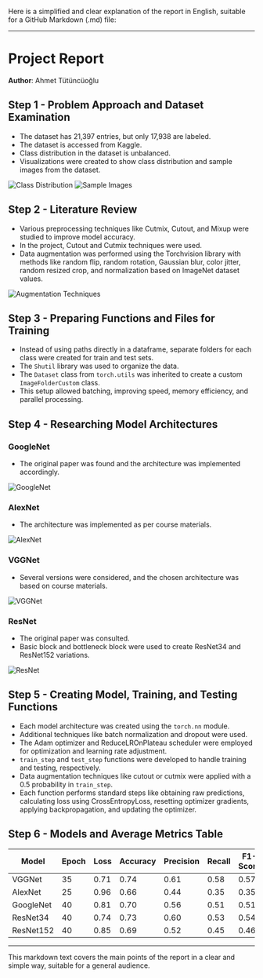 Here is a simplified and clear explanation of the report in English, suitable for a GitHub Markdown (.md) file:

---

# Project Report

**Author**: Ahmet Tütüncüoğlu  


## Step 1 - Problem Approach and Dataset Examination

- The dataset has 21,397 entries, but only 17,938 are labeled.
- The dataset is accessed from Kaggle.
- Class distribution in the dataset is unbalanced.
- Visualizations were created to show class distribution and sample images from the dataset.

![Class Distribution](path_to_image1)
![Sample Images](path_to_image2)

## Step 2 - Literature Review

- Various preprocessing techniques like Cutmix, Cutout, and Mixup were studied to improve model accuracy.
- In the project, Cutout and Cutmix techniques were used.
- Data augmentation was performed using the Torchvision library with methods like random flip, random rotation, Gaussian blur, color jitter, random resized crop, and normalization based on ImageNet dataset values.

![Augmentation Techniques](path_to_image3)

## Step 3 - Preparing Functions and Files for Training

- Instead of using paths directly in a dataframe, separate folders for each class were created for train and test sets.
- The `Shutil` library was used to organize the data.
- The `Dataset` class from `torch.utils` was inherited to create a custom `ImageFolderCustom` class.
- This setup allowed batching, improving speed, memory efficiency, and parallel processing.

## Step 4 - Researching Model Architectures

### GoogleNet
- The original paper was found and the architecture was implemented accordingly.

![GoogleNet](path_to_image4)

### AlexNet
- The architecture was implemented as per course materials.

![AlexNet](path_to_image5)

### VGGNet
- Several versions were considered, and the chosen architecture was based on course materials.

![VGGNet](path_to_image6)

### ResNet
- The original paper was consulted.
- Basic block and bottleneck block were used to create ResNet34 and ResNet152 variations.

![ResNet](path_to_image7)

## Step 5 - Creating Model, Training, and Testing Functions

- Each model architecture was created using the `torch.nn` module.
- Additional techniques like batch normalization and dropout were used.
- The Adam optimizer and ReduceLROnPlateau scheduler were employed for optimization and learning rate adjustment.
- `train_step` and `test_step` functions were developed to handle training and testing, respectively.
- Data augmentation techniques like cutout or cutmix were applied with a 0.5 probability in `train_step`.
- Each function performs standard steps like obtaining raw predictions, calculating loss using CrossEntropyLoss, resetting optimizer gradients, applying backpropagation, and updating the optimizer.

## Step 6 - Models and Average Metrics Table

| Model       | Epoch | Loss | Accuracy | Precision | Recall | F1-Score |
|-------------|-------|------|----------|-----------|--------|----------|
| VGGNet      | 35    | 0.71 | 0.74     | 0.61      | 0.58   | 0.57     |
| AlexNet     | 25    | 0.96 | 0.66     | 0.44      | 0.35   | 0.35     |
| GoogleNet   | 40    | 0.81 | 0.70     | 0.56      | 0.51   | 0.51     |
| ResNet34    | 40    | 0.74 | 0.73     | 0.60      | 0.53   | 0.54     |
| ResNet152   | 40    | 0.85 | 0.69     | 0.52      | 0.45   | 0.46     |

---

This markdown text covers the main points of the report in a clear and simple way, suitable for a general audience.
